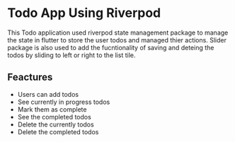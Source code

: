 # Todo App Using Riverpod

This Todo application used riverpod state management package to manage the state in flutter to store the user todos and managed thier actions.
Slider package is also used to add the fucntionality of saving and deteing the todos by sliding to left or right to the list tile.

## Feactures

- Users can add todos
- See currently in progress todos
- Mark them as complete
- See the completed todos
- Delete the currently todos
- Delete the completed todos

